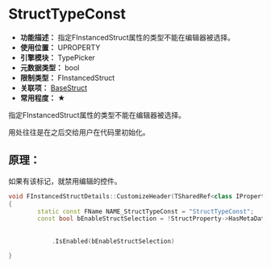 ﻿# StructTypeConst

- **功能描述：** 指定FInstancedStruct属性的类型不能在编辑器被选择。
- **使用位置：** UPROPERTY
- **引擎模块：** TypePicker
- **元数据类型：** bool
- **限制类型：** FInstancedStruct
- **关联项：** [BaseStruct](BaseStruct/BaseStruct.md)
- **常用程度：** ★

指定FInstancedStruct属性的类型不能在编辑器被选择。

用处往往是在之后交给用户在代码里初始化。

## 原理：

如果有该标记，就禁用编辑的控件。

```cpp
void FInstancedStructDetails::CustomizeHeader(TSharedRef<class IPropertyHandle> StructPropertyHandle, class FDetailWidgetRow& HeaderRow, IPropertyTypeCustomizationUtils& StructCustomizationUtils)
{
		static const FName NAME_StructTypeConst = "StructTypeConst";
		const bool bEnableStructSelection = !StructProperty->HasMetaData(NAME_StructTypeConst);
			
			
			.IsEnabled(bEnableStructSelection)

}
```
